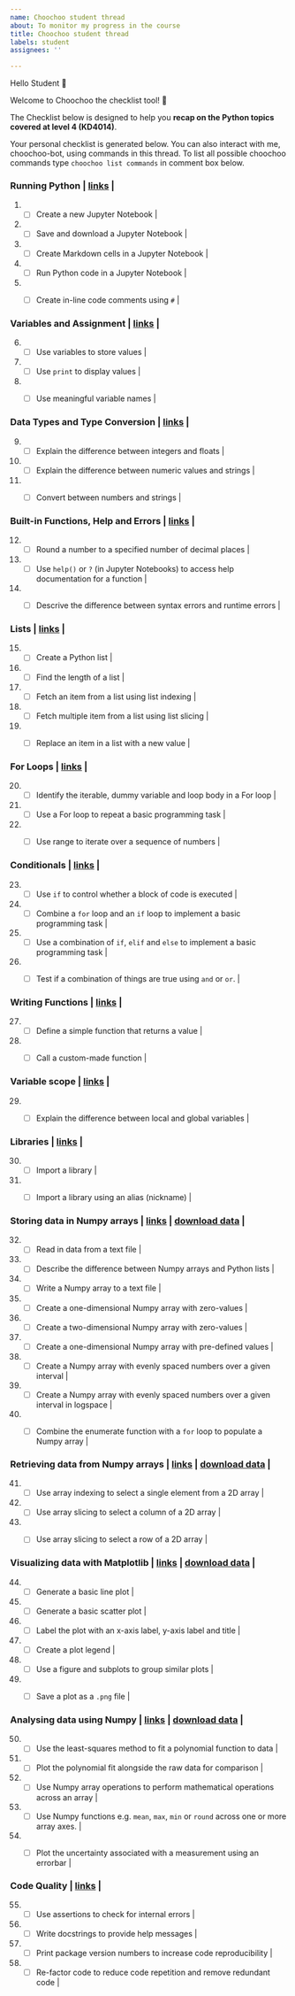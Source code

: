 ```yaml
---
name: Choochoo student thread
about: To monitor my progress in the course
title: Choochoo student thread
labels: student
assignees: ''

---
```


Hello Student :wave:

Welcome to Choochoo the checklist tool! :train:

The Checklist below is designed to help you **recap on the Python topics covered at level 4 (KD4014)**.

Your personal checklist is generated below. You can also interact with me, choochoo-bot, using commands in this thread. 
To list all possible choochoo commands type `choochoo list commands` in comment box below.

### Running Python |   [links](https://lucydot.github.io/python_novice/01-run-quit/index.html)  | 
1) - [ ] Create a new Jupyter Notebook |    
2) - [ ] Save and download a Jupyter Notebook |    
3) - [ ] Create Markdown cells in a Jupyter Notebook |    
4) - [ ] Run Python code in a Jupyter Notebook |    
5) - [ ] Create in-line code comments using `#` |    


### Variables and Assignment |   [links](https://lucydot.github.io/python_novice/02-variables/index.html)  | 
6) - [ ] Use variables to store values |    
7) - [ ] Use `print` to display values |    
8) - [ ] Use meaningful variable names |    


### Data Types and Type Conversion |   [links](https://lucydot.github.io/python_novice/03-types-conversion/index.html)  | 
9) - [ ] Explain the difference between integers and floats |    
10) - [ ] Explain the difference between numeric values and strings |    
11) - [ ] Convert between numbers and strings |    


### Built-in Functions, Help and Errors |   [links](https://lucydot.github.io/python_novice/04-built-in/index.html)  | 
12) - [ ] Round a number to a specified number of decimal places |    
13) - [ ] Use `help()` or `?` (in Jupyter Notebooks) to access help documentation for a function |    
14) - [ ] Descrive the difference between syntax errors and runtime errors |    


### Lists |   [links](https://lucydot.github.io/python_novice/05-lists/index.html)  | 
15) - [ ] Create a Python list |    
16) - [ ] Find the length of a list |    
17) - [ ] Fetch an item from a list using list indexing |    
18) - [ ] Fetch multiple item from a list using list slicing |    
19) - [ ] Replace an item in a list with a new value |    


### For Loops |   [links](https://lucydot.github.io/python_novice/06-for-loops/index.html)  | 
20) - [ ] Identify the iterable, dummy variable and loop body in a For loop |    
21) - [ ] Use a For loop to repeat a basic programming task |    
22) - [ ] Use range to iterate over a sequence of numbers |    


### Conditionals |   [links](https://lucydot.github.io/python_novice/07-conditionals/index.html)  | 
23) - [ ] Use `if` to control whether a block of code is executed |    
24) - [ ] Combine a `for` loop and an `if` loop to implement a basic programming task |    
25) - [ ] Use a combination of `if`, `elif` and `else` to implement a basic programming task |    
26) - [ ] Test if a combination of things are true using `and` or `or`. |    


### Writing Functions |   [links](https://lucydot.github.io/python_novice/08-writing-functions/index.html)  | 
27) - [ ] Define a simple function that returns a value |    
28) - [ ] Call a custom-made function |    


### Variable scope |   [links](https://lucydot.github.io/python_novice/09-scope/index.html)  | 
29) - [ ] Explain the difference between local and global variables |    


### Libraries |   [links](https://lucydot.github.io/python_novice/10-libraries/index.html)  | 
30) - [ ] Import a library |    
31) - [ ] Import a library using an alias (nickname) |    


### Storing data in Numpy arrays |   [links](https://lucydot.github.io/python_novice/12-numpy-intro/index.html)  | [download data](https://lucydot.github.io/python_novice/setup/) |
32) - [ ] Read in data from a text file |    
33) - [ ] Describe the difference between Numpy arrays and Python lists |    
34) - [ ] Write a Numpy array to a text file |    
35) - [ ] Create a one-dimensional Numpy array with zero-values |    
36) - [ ] Create a two-dimensional Numpy array with zero-values |    
37) - [ ] Create a one-dimensional Numpy array with pre-defined values |    
38) - [ ] Create a Numpy array with evenly spaced numbers over a given interval |    
39) - [ ] Create a Numpy array with evenly spaced numbers over a given interval in logspace |    
40) - [ ] Combine the enumerate function with a `for` loop to populate a Numpy array |    


### Retrieving data from Numpy arrays |   [links](https://lucydot.github.io/python_novice/13-numpy-selecting/index.html)   | [download data](https://lucydot.github.io/python_novice/setup/) |
41) - [ ] Use array indexing to select a single element from a 2D array |    
42) - [ ] Use array slicing to select a column of a 2D array |    
43) - [ ] Use array slicing to select a row of a 2D array |    


### Visualizing data with Matplotlib |   [links](https://lucydot.github.io/python_novice/14-visualising-data/index.html)   | [download data](https://lucydot.github.io/python_novice/setup/) | 
44) - [ ] Generate a basic line plot |    
45) - [ ] Generate a basic scatter plot |    
46) - [ ] Label the plot with an x-axis label, y-axis label and title |    
47) - [ ] Create a plot legend |    
48) - [ ] Use a figure and subplots to group similar plots |    
49) - [ ] Save a plot as a `.png` file |    


### Analysing data using Numpy |   [links](https://lucydot.github.io/python_novice/15-numpy-analysis/index.html)   | [download data](https://lucydot.github.io/python_novice/setup/) |
50) - [ ] Use the least-squares method to fit a polynomial function to data |    
51) - [ ] Plot the polynomial fit alongside the raw data for comparison |    
52) - [ ] Use Numpy array operations to perform mathematical operations across an array |    
53) - [ ] Use Numpy functions e.g. `mean`, `max`, `min` or `round` across one or more array axes. |    
54) - [ ] Plot the uncertainty associated with a measurement using an errorbar |    


### Code Quality |   [links](https://lucydot.github.io/python_novice/16-style/index.html)  | 
55) - [ ] Use assertions to check for internal errors |    
56) - [ ] Write docstrings to provide help messages |    
57) - [ ] Print package version numbers to increase code reproducibility |    
58) - [ ] Re-factor code to reduce code repetition and remove redundant code |    
